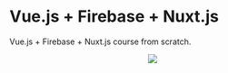 # Vue.js + Firebase + Nuxt.js

Vue.js + Firebase + Nuxt.js course from scratch.

<p align="center">
<img src="https://i.udemycdn.com/course/240x135/1594618_979b_7.jpg">
</p>
